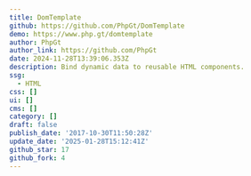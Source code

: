 ```yaml
---
title: DomTemplate
github: https://github.com/PhpGt/DomTemplate
demo: https://www.php.gt/domtemplate
author: PhpGt
author_link: https://github.com/PhpGt
date: 2024-11-28T13:39:06.353Z
description: Bind dynamic data to reusable HTML components.
ssg:
  - HTML
css: []
ui: []
cms: []
category: []
draft: false
publish_date: '2017-10-30T11:50:28Z'
update_date: '2025-01-28T15:12:41Z'
github_star: 17
github_fork: 4
---
```

